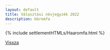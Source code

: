 ```yaml
---
layout: default
title: Választási névjegyzék 2022
description: Háromfa
---
```


{% include settlementHTMLs/Haaromfa.html %}

[Vissza](./)